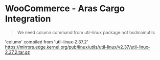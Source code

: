 # WooCommerce - Aras Cargo Integration
> We need column command from util-linux package not bsdmainutils

'column' compiled from 'util-linux-2.37.2'
https://mirrors.edge.kernel.org/pub/linux/utils/util-linux/v2.37/util-linux-2.37.2.tar.gz

